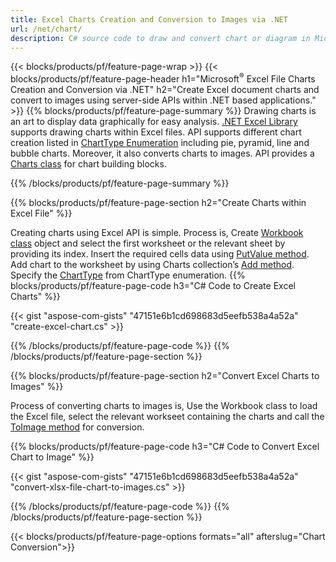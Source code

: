 ```yaml
---
title: Excel Charts Creation and Conversion to Images via .NET
url: /net/chart/
description: C# source code to draw and convert chart or diagram in Microsoft Excel using .NET Library. 
---
```


{{< blocks/products/pf/feature-page-wrap >}}
{{< blocks/products/pf/feature-page-header h1="Microsoft<sup>&reg;</sup> Excel File Charts Creation and Conversion via .NET" h2="Create Excel document charts and convert to images using server-side APIs within .NET based applications." >}}
{{% blocks/products/pf/feature-page-summary %}}
Drawing charts is an art to display data graphically for easy analysis. [.NET Excel Library](/cells/net/) supports drawing charts within Excel files. API supports different chart creation listed in [ChartType Enumeration](https://reference.aspose.com/cells/net/aspose.cells.charts/charttype) including pie, pyramid, line and bubble charts. Moreover, it also converts charts to images. API provides a [Charts class](https://reference.aspose.com/cells/net/aspose.cells.charts) for chart building blocks.

{{% /blocks/products/pf/feature-page-summary  %}}

{{% blocks/products/pf/feature-page-section  h2="Create Charts within Excel File" %}}

Creating charts using Excel API is simple. Process is, Create [Workbook class](https://reference.aspose.com/cells/net/aspose.cells/workbook) object and select the first worksheet or the relevant sheet by providing its index. Insert the required cells data using [PutValue method](https://reference.aspose.com/cells/net/aspose.cells/cell/methods/putvalue/index). Add chart to the worksheet by using Charts collection’s [Add method](https://reference.aspose.com/cells/net/aspose.cells.charts/chartcollection/methods/add). Specify the [ChartType](https://reference.aspose.com/cells/net/aspose.cells.charts/charttype) from  ChartType enumeration.
{{% blocks/products/pf/feature-page-code h3="C# Code to Create Excel Charts" %}}

{{< gist "aspose-com-gists" "47151e6b1cd698683d5eefb538a4a52a" "create-excel-chart.cs" >}}

{{% /blocks/products/pf/feature-page-code  %}}
{{% /blocks/products/pf/feature-page-section %}}


{{% blocks/products/pf/feature-page-section  h2="Convert Excel Charts to Images" %}}

Process of converting charts to images is, Use the Workbook class to load the Excel file, select the relevant workseet containing the charts and call the [ToImage method](https://reference.aspose.com/cells/net/aspose.cells.charts.chart/toimage/methods/7) for conversion.

{{% blocks/products/pf/feature-page-code h3="C# Code to Convert Excel Chart to Image" %}}

{{< gist "aspose-com-gists" "47151e6b1cd698683d5eefb538a4a52a" "convert-xlsx-file-chart-to-images.cs" >}}

{{% /blocks/products/pf/feature-page-code  %}}
{{% /blocks/products/pf/feature-page-section %}}

{{< blocks/products/pf/feature-page-options formats="all" afterslug="Chart Conversion">}}